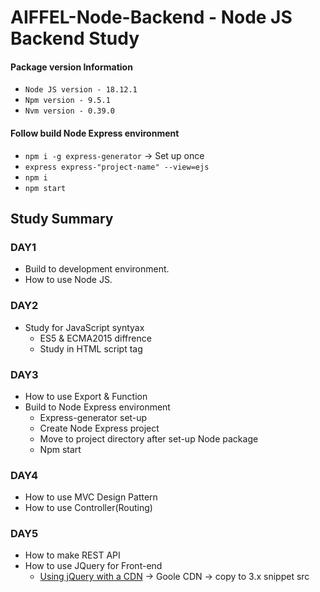 # AIFFEL-Node-Backend - Node JS Backend Study
#### Package version Information
- ```Node JS version - 18.12.1```
-  ```Npm version - 9.5.1```
- ```Nvm version - 0.39.0```

#### Follow build Node Express environment
-  ```npm i -g express-generator``` -> Set up once
-  ```express express-"project-name" --view=ejs```
- ```npm i```
- ```npm start```

## Study Summary 
### DAY1 
- Build to development environment.
- How to use Node JS.

### DAY2
- Study for JavaScript syntyax
  - ES5 & ECMA2015 diffrence 
  - Study in HTML script tag 

### DAY3
- How to use Export & Function
- Build to Node Express environment
  - Express-generator set-up 
  - Create Node Express project
  - Move to project directory after set-up Node package
  - Npm start

### DAY4
- How to use MVC Design Pattern 
- How to use Controller(Routing)

### DAY5
- How to make REST API
- How to use JQuery for Front-end
  - [Using jQuery with a CDN](https://jquery.com/download/) -> Goole CDN -> copy to 3.x snippet src
